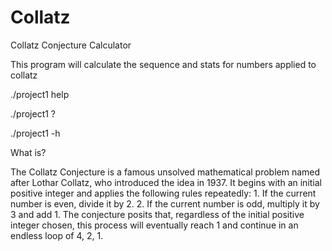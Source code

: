 # Collatz
Collatz Conjecture Calculator

This program will calculate the sequence and stats for numbers applied to collatz

./project1 help

./project1 ?

./project1 -h




What is?

The Collatz Conjecture is a famous unsolved mathematical problem named after Lothar Collatz, who introduced the idea in 1937. It begins with an initial positive integer and applies the following rules repeatedly:
    1. If the current number is even, divide it by 2.
    2. If the current number is odd, multiply it by 3 and add 1.
The conjecture posits that, regardless of the initial positive integer chosen, this process will eventually reach 1 and continue in an endless loop of 4, 2, 1.
